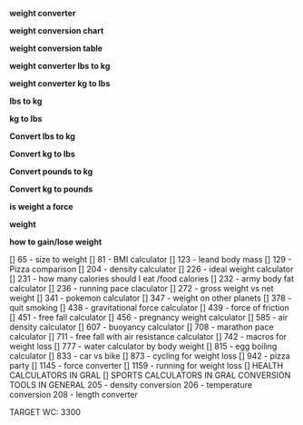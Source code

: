 **weight converter**

**weight conversion chart**

**weight conversion table**

**weight converter lbs to kg**

**weight converter kg to lbs**

**lbs to kg**
          
**kg to lbs**

**Convert lbs to kg**

**Convert kg to lbs**

**Convert pounds to kg**

**Convert kg to pounds**

**is weight a force**

**weight**

**how to gain/lose weight**


[] 65 - size to weight
[] 81 - BMI calculator
[] 123 - leand body mass
[] 129 - Pizza comparison
[] 204 - density calculator
[] 226 - ideal weight calculator
[] 231 - how many calories should I eat /food calories
[] 232 - army body fat calculator
[] 236 - running pace claculator
[] 272 - gross weight vs net weight
[] 341 - pokemon calculator
[] 347 - weight on other planets
[] 378 - quit smoking
[] 438 - gravitational force calculator
[] 439 - force of friction
[] 451 - free fall calculator
[] 456 - pregnancy weight calculator
[] 585 - air density calculator
[] 607 - buoyancy calculator
[] 708 - marathon pace calculator
[] 711 - free fall with air resistance calculator
[] 742 - macros for weight loss
[] 777 - water calculator by body weight
[] 815 - egg boiling calculator
[] 833 - car vs bike
[] 873 - cycling for weight loss
[] 942 - pizza party
[] 1145 - force converter
[] 1159 - running for weight loss
[] HEALTH CALCULATORS IN GRAL
[] SPORTS CALCULATORS IN GRAL
CONVERSION TOOLS IN GENERAL
205 - density conversion
206 - temperature conversion
208 - length converter

TARGET WC: 3300
